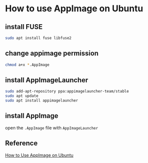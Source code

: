 # How to use AppImage on Ubuntu

## install FUSE

```bash
sudo apt install fuse libfuse2
```


## change appimage permission

```bash
chmod a+x *.AppImage
```

## install AppImageLauncher

```bash
sudo add-apt-repository ppa:appimagelauncher-team/stable
sudo apt update
sudo apt install appimagelauncher
```

## install AppImage

open the `.AppImage` file with `AppImageLauncher`

## Reference

[How to Use AppImage on Ubuntu](https://www.itprotoday.com/development-techniques-and-management/why-and-how-use-appimage-ubuntu)